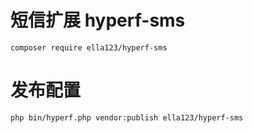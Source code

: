 # 短信扩展 hyperf-sms

```shell
composer require ella123/hyperf-sms
```

# 发布配置

```shell
php bin/hyperf.php vendor:publish ella123/hyperf-sms
```